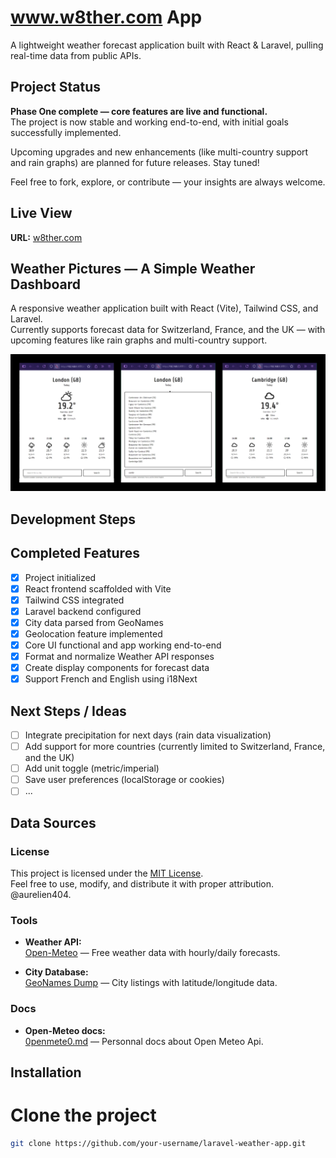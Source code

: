 # www.w8ther.com App

A lightweight weather forecast application built with React & Laravel, pulling real-time data from public APIs.

## Project Status

**Phase One complete — core features are live and functional.**  
The project is now stable and working end-to-end, with initial goals successfully implemented.

Upcoming upgrades and new enhancements (like multi-country support and rain graphs) are planned for future releases. Stay tuned!

Feel free to fork, explore, or contribute — your insights are always welcome.

## Live View

**URL:** [w8ther.com](https://w8ther.com)

## Weather Pictures — A Simple Weather Dashboard

A responsive weather application built with React (Vite), Tailwind CSS, and Laravel.  
Currently supports forecast data for Switzerland, France, and the UK — with upcoming features like rain graphs and multi-country support.

![App Preview](./assets/weather-app-screenshots.png)

## Development Steps

## Completed Features

- [x] Project initialized
- [x] React frontend scaffolded with Vite
- [x] Tailwind CSS integrated
- [x] Laravel backend configured
- [x] City data parsed from GeoNames
- [x] Geolocation feature implemented
- [x] Core UI functional and app working end-to-end
- [x] Format and normalize Weather API responses
- [x] Create display components for forecast data
- [x] Support French and English using i18Next

## Next Steps / Ideas

- [ ] Integrate precipitation for next days (rain data visualization)
- [ ] Add support for more countries (currently limited to Switzerland, France, and the UK)
- [ ] Add unit toggle (metric/imperial)
- [ ] Save user preferences (localStorage or cookies)
- [ ] ...

## Data Sources

### License

This project is licensed under the [MIT License](./LICENSE.md).  
Feel free to use, modify, and distribute it with proper attribution.
@aurelien404.

### Tools

- **Weather API:**  
  [Open-Meteo](https://open-meteo.com/en/docs) — Free weather data with hourly/daily forecasts.

- **City Database:**  
  [GeoNames Dump](https://download.geonames.org/export/dump/) — City listings with latitude/longitude data.

### Docs

- **Open-Meteo docs:**  
  [0penmete0.md](https://github.com/aurelien404/Forecast-weather/blob/main/Docs/0penmete0.md) — Personnal docs about Open Meteo Api.

## Installation

# Clone the project

```bash
git clone https://github.com/your-username/laravel-weather-app.git
```
